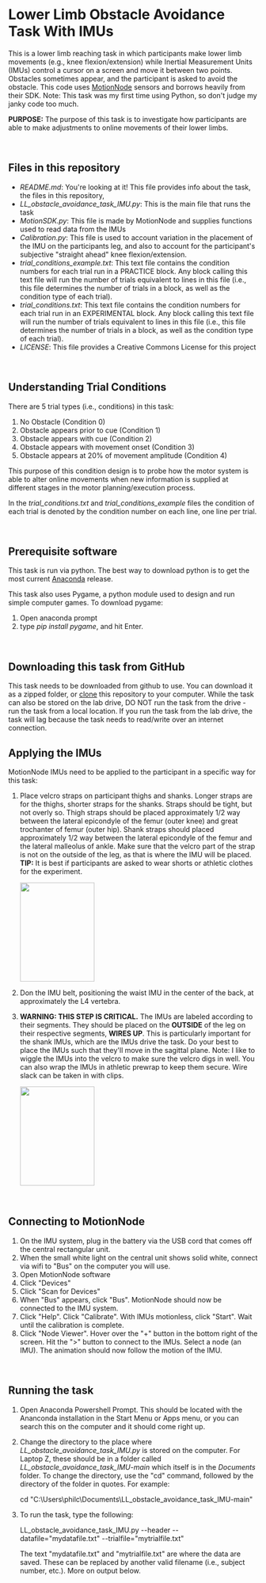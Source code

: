 # Lower Limb Obstacle Avoidance Task With IMUs

This is a lower limb reaching task in which participants make lower limb movements (e.g., knee flexion/extension) while Inertial Measurement Units (IMUs) control a cursor on a screen and move it between two points.  Obstacles sometimes appear, and the participant is asked to avoid the obstacle.  This code uses [MotionNode](https://www.motionnode.com/) sensors and borrows heavily from their SDK.  Note: This task was my first time using Python, so don't judge my janky code too much.

**PURPOSE:** The purpose of this task is to investigate how participants are able to make adjustments to online movements of their lower limbs.

<br>

## Files in this repository

* *README.md*: You're looking at it!  This file provides info about the task, the files in this repository, 
* *LL_obstacle_avoidance_task_IMU.py*: This is the main file that runs the task
* *MotionSDK.py*: This file is made by MotionNode and supplies functions used to read data from the IMUs
* *Calibration.py*: This file is used to account variation in the placement of the IMU on the participants leg, and also to account for the participant's subjective "straight ahead" knee flexion/extension.
* *trial_conditions_example.txt*: This text file contains the condition numbers for each trial run in a PRACTICE block.  Any block calling this text file will run the number of trials equivalent to lines in this file (i.e., this file determines the number of trials in a block, as well as the condition type of each trial).
* *trial_conditions.txt*: This text file contains the condition numbers for each trial run in an EXPERIMENTAL block.  Any block calling this text file will run the number of trials equivalent to lines in this file (i.e., this file determines the number of trials in a block, as well as the condition type of each trial).
* *LICENSE*: This file provides a Creative Commons License for this project

<br>

## Understanding Trial Conditions

There are 5 trial types (i.e., conditions) in this task:
1) No Obstacle (Condition 0)
2) Obstacle appears prior to cue (Condition 1)
3) Obstacle appears with cue (Condition 2)
4) Obstacle appears with movement onset (Condition 3)
5) Obstacle appears at 20% of movement amplitude (Condition 4)

This purpose of this condition design is to probe how the motor system is able to alter online movements when new information is supplied at different stages in the motor planning/execution process.

In the *trial_conditions.txt* and *trial_conditions_example* files the condition of each trial is denoted by the condition number on each line, one line per trial.

<br>

## Prerequisite software

This task is run via python.  The best way to download python is to get the most current [Anaconda](https://www.anaconda.com/products/individual) release.

This task also uses Pygame, a python module used to design and run simple computer games.  To download pygame:
1) Open anaconda prompt
2) type *pip install pygame*, and hit Enter.

<br>

## Downloading this task from GitHub

This task needs to be downloaded from github to use.  You can download it as a zipped folder, or [clone](https://docs.github.com/en/github/creating-cloning-and-archiving-repositories/cloning-a-repository-from-github/cloning-a-repository) this repository to your computer.  While the task can also be stored on the lab drive, DO NOT run the task from the drive - run the task from a local location.  If you run the task from the lab drive, the task will lag because the task needs to read/write over an internet connection.


## Applying the IMUs

MotionNode IMUs need to be applied to the participant in a specific way for this task:

1) Place velcro straps on participant thighs and shanks.  Longer straps are for the thighs, shorter straps for the shanks.  Straps should be tight, but not overly so.  Thigh straps should be placed approximately 1/2 way between the lateral epicondyle of the femur (outer knee) and great trochanter of femur (outer hip).  Shank straps should placed approximately 1/2 way between the lateral epicondyle of the femur and the lateral malleolus of ankle.  Make sure that the velcro part of the strap is not on the outside of the leg, as that is where the IMU will be placed.  **TIP:** It is best if participants are asked to wear shorts or athletic clothes for the experiment. 
     
     <img src="https://user-images.githubusercontent.com/48997660/121388792-c5831680-c919-11eb-84fd-ba450e054f99.JPG" width="150" height="200">

2) Don the IMU belt, positioning the waist IMU in the center of the back, at approximately the L4 vertebra.  
3) **WARNING: THIS STEP IS CRITICAL.** The IMUs are labeled according to their segments.  They should be placed on the **OUTSIDE** of the leg on their respective segments, **WIRES UP**.  This is particularly important for the shank IMUs, which are the IMUs drive the task.  Do your best to place the IMUs such that they'll move in the sagittal plane. Note: I like to wiggle the IMUs into the velcro to make sure the velcro digs in well.  You can also wrap the IMUs in athletic prewrap to keep them secure.  Wire slack can be taken in with clips.

     <img src="https://user-images.githubusercontent.com/48997660/121392287-3d9f0b80-c91d-11eb-8a10-8208068bfb63.JPG" width="150" height="200">

<br>

## Connecting to MotionNode

1) On the IMU system, plug in the battery via the USB cord that comes off the central rectangular unit.
2) When the small white light on the central unit shows solid white, connect via wifi to "Bus" on the computer you will use.
3) Open MotionNode software
4) Click "Devices"
5) Click "Scan for Devices"
6) When "Bus" appears, click "Bus".  MotionNode should now be connected to the IMU system.
7) Click "Help".  Click "Calibrate".  With IMUs motionless, click "Start".  Wait until the calibration is complete.
8) Click "Node Viewer".  Hover over the "+" button in the bottom right of the screen.  Hit the ">" button to connect to the IMUs.  Select a node (an IMU). The animation should now follow the motion of the IMU.

<br>

## Running the task

1) Open Anaconda Powershell Prompt.  This should be located with the Ananconda installation in the Start Menu or Apps menu, or you can search this on the computer and it should come right up.
2) Change the directory to the place where *LL_obstacle_avoidance_task_IMU.py* is stored on the computer.  For Laptop Z, these should be in a folder called *LL_obstacle_avoidance_task_IMU-main* which itself is in the *Documents* folder.  To change the directory, use the "cd" command, followed by the directory of the folder in quotes.  For example:

     cd "C:\Users\philc\Documents\LL_obstacle_avoidance_task_IMU-main"
     
3) To run the task, type the following:

     LL_obstacle_avoidance_task_IMU.py --header --datafile="mydatafile.txt" --trialfile="mytrialfile.txt"
     
     The text "mydatafile.txt" and "mytrialfile.txt" are where the data are saved.  These can be replaced by another valid filename (i.e., subject number, etc.).  More on output below.
     

